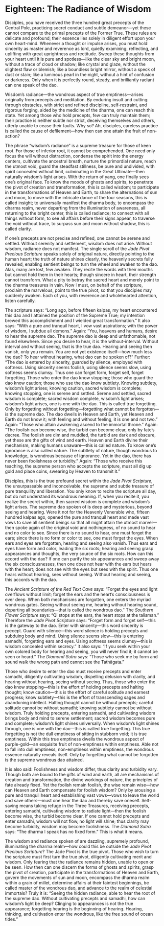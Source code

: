 # Eighteen: The Radiance of Wisdom

Disciples, you have received the three hundred great precepts of the Central Pole, practicing secret conduct and subtle demeanor—yet these cannot compare to the primal precepts of the Former True. These rules are delicate and profound; their essence lies solely in diligent effort upon your own heart-mind. Whenever a thought or impulse arises, you must hold sincerity as master and reverence as lord, quietly examining, reflecting, and uplifting with great uprightness and rectitude. Sweep these thoughts from your heart until it is pure and spotless—like the clear sky and bright moon, without a trace of cloud or shadow; like crystal and glaze, without the slightest flaw or blemish; like a boundless bright mirror, without a speck of dust or stain; like a luminous pearl in the night, without a hint of confusion or darkness. Only when it is perfectly round, steady, and brilliantly radiant can one speak of the dao.

Wisdom’s radiance—the wondrous aspect of true emptiness—arises originally from precepts and meditation. By enduring insult and cutting through obstacles, with strict and refined discipline, self-restraint, and rigorous forging, aided by the medicine of the dharma, one can reach this state. Yet among those who hold precepts, few can truly maintain them; their practice is neither subtle nor strict, deceiving themselves and others, utterly unable to cease their faults. Why so? Ah, disciples, careless practice is called the cause of defilement—how then can one attain the fruit of non-action?

The phrase “wisdom’s radiance” is a supreme treasure for those of keen root. For those of inferior root, it cannot be comprehended. One need only focus the will without distraction, condense the spirit into the energy centers, cultivate the ancestral breath, nurture the primordial nature, reach the utmost void, guard the steadfast stillness, be pure and undivided, with spirit concealed without limit, culminating in the Great Ultimate—then naturally wisdom’s light arises. With the return of yang, one finally sees one’s original face. To know the moods of ghosts and spirits, to penetrate the pivot of creation and transformation, this is called wisdom; to participate in the transformations of Heaven and Earth, to share the alternations of sun and moon, to move with the intricate dance of the four seasons, this is called insight; to universally manifest the dharma body, to encompass the dharma realm, never departing from the illumination of awareness, all returning to the bright center, this is called radiance; to connect with all things without form, to see all affairs before their signs appear, to traverse the void without trace, to surpass sun and moon without shadow, this is called clarity.

If one’s precepts are not precise and refined, one cannot be serene and settled. Without serenity and settlement, wisdom does not arise. Without wisdom, radiance does not manifest. The single scroll of the *Jade Pivot Precious Scripture* speaks solely of original nature, directly pointing to the human heart; the truth of nature shines clearly, the heavenly secrets fully revealed, enabling sentient beings to turn the wheel and awaken to the dao. Alas, many are lost, few awaken. They recite the words with their mouths but cannot hold them in their hearts; though sincere in heart, their strength cannot transform. What a pity to betray the sacred heart and merely point to the dharma treasures in vain. Now I must, on behalf of the scripture, proclaim the marvelous, point to the true pivot, so that you disciples may suddenly awaken. Each of you, with reverence and wholehearted attention, listen carefully.

The scripture says: “Long ago, before fifteen kalpas, my heart encountered this dao and I attained the position of the Supreme True; my intention brewed this accomplishment and I wielded great transformation.” It also says: “With a pure and tranquil heart, I vow vast aspirations; with the power of wisdom, I subdue all demons.” Again: “You, heavens and humans, desire to hear the supreme dao. The supreme dao is deep and unfathomable, not found elsewhere. Since you desire to hear, it is the without-interval. Without interval and without seeing, that is the true dao. Hearing and seeing then vanish, only you remain. You are not yet existence itself—how much less the dao? To hear without hearing, what dao can be spoken of?” Further: “The dao is entered by sincerity, guarded by silence, employed with softness. Using sincerity seems foolish, using silence seems slow, using softness seems clumsy. Thus one can forget form, forget self, forget forgetting. Those who enter the dao know stopping; those who guard the dao know caution; those who use the dao know subtlety. Knowing subtlety, wisdom’s light arises; knowing caution, sacred wisdom is complete; knowing stopping, one is serene and settled. Serene and settled, sacred wisdom is complete; sacred wisdom complete, wisdom’s light arises; wisdom’s light arises, one is one with the dao. This is called true forgetting. Only by forgetting without forgetting—forgetting what cannot be forgotten—is the supreme dao. The dao dwells in Heaven and Earth, yet Heaven and Earth do not know it; with feeling and without feeling, it is one and not two.” Again: “Those who attain awakening ascend to the immortal throne.” Again: “The foolish can become wise, the turbid can become clear, only by fate’s decree. The foolish are dim and muddled, the turbid are dark and obscure, yet these are the gifts of wind and earth. Heaven and Earth divine their mechanism, making humans unaware—this is called nature. To know one’s ignorance is also called nature. The subtlety of nature, though wondrous to knowledge, is wondrous because of ignorance. Yet in the dao, there has never been foolishness or turbidity.” Again: “Those who receive this teaching, the supreme person who accepts the scripture, must all dig up gold and place coins, swearing by Heaven to transmit it.”

Disciples, this is the true profound secret within the *Jade Pivot Scripture*, the unsurpassable and inconceivable, the supreme and subtle treasure of pure tranquility and liberation. You only know to recite the scripture all day, but do not understand its wondrous meaning. If, when you recite it, you realize the secret within, then sacred wisdom is complete and wisdom’s light arises. The supreme dao spoken of is deep and mysterious, beyond seeing and hearing. Were it not for the Heavenly Venerable who, fifteen hundred kalpas ago, opened the pure and tranquil heart and made vast vows to save all sentient beings so that all might attain the utmost marvel—then spoke again of the original void and nothingness, of no sound to hear and no color to see. Since there is no sound to hear, one must forget the ears; since there is no form or color to see, one must forget the eyes. When ears and eyes are forgotten, hearing and seeing also vanish. Thus ears and eyes have form and color, leading the six roots; hearing and seeing grasp appearances and thoughts, the very source of the six roots. How can this accord with the dao? If one can purify the six appearances and sweep away the six consciousnesses, then one does not hear with the ears but hears with the heart; does not see with the eyes but sees with the spirit. Thus one hears without hearing, sees without seeing. Without hearing and seeing, this accords with the dao.

The *Ancient Scripture of the Red Text Cave* says: “Forget the eyes and light overflows without limit; forget the ears and the heart’s consciousness is ever deep. When both mechanisms are forgotten, one enters the myriad wondrous gates. Seeing without seeing me, hearing without hearing sound, departing all boundaries—that is called the wondrous dao.” The *Southern Flower Scripture* says: “Qi stops at the ears, the heart stops at the talisman.” Therefore the *Jade Pivot Scripture* says: “Forget form and forget self—this is the gateway to the dao. Enter with sincerity—this word sincerity is precept. Guard with silence—this word silence is holding precepts and subduing body and mind. Using silence seems slow—this is entering samadhi, forgetting ears and eyes. Using softness seems clumsy—this is wisdom concealed within secrecy.” It also says: “If you seek within your own colored body for hearing and seeing, you will never find it; it cannot be seen or heard.” The *Diamond Sutra* says: “Those who seek me by form and sound walk the wrong path and cannot see the Tathāgata.”

Those who desire to enter the dao must receive precepts and enter samadhi, diligently cultivating wisdom, dispelling delusion with clarity, and hearing without hearing, seeing without seeing. Thus, those who enter the dao know stopping—this is the effort of holding precepts and halting thought; know caution—this is the effort of careful solitude and earnest progress; know subtlety—this is the effort of transcending sages and abandoning intellect. Halting thought cannot be without precepts; careful solitude cannot be without samadhi; knowing subtlety cannot be without wisdom. Truly holding precepts, entering samadhi, and cultivating wisdom brings body and mind to serene settlement; sacred wisdom becomes pure and complete; wisdom’s light shines universally. When wisdom’s light shines through, one is one with the dao—this is called true forgetting. This true forgetting is not the dull emptiness of sitting in stubborn void; it is true emptiness. Within this true emptiness dwells the wondrous aspect of purple-gold—an exquisite fruit of non-emptiness within emptiness. Able not to fall into dull emptiness, non-emptiness within emptiness, the wondrous essence naturally reveals itself. Only by forgetting what cannot be forgotten is the supreme wondrous dao attained.

It is also said: Foolishness and wisdom differ, thus clarity and turbidity vary. Though both are bound to the gifts of wind and earth, all are mechanisms of creation and transformation, the divine workings of nature, the principles of fate already fixed. Yet the foolish remain foolish, the wise remain wise—how can Heaven and Earth compensate for foolish wisdom? Only by arousing a pure and tranquil heart and establishing vast vows—vows to leave the world and save others—must one hear the dao and thereby save oneself. Self-saving means taking refuge in the Three Treasures, receiving precepts, entering samadhi, cultivating wisdom to radiate light—then the foolish become wise, the turbid become clear. If one cannot hold precepts and enter samadhi, wisdom will not flow, no light will shine; thus clarity may become turbidity, wisdom may become foolishness. The *Diamond Sutra* says: “The dharma I speak has no fixed form.” This is what it means.

The wisdom and radiance spoken of are dazzling, supremely profound, illuminating the dharma realm—how could this be outside the *Jade Pivot Precious Scripture*? The Jade Pivot is the true pivot. Those who wish to turn the scripture must first turn the true pivot, diligently cultivating merit and wisdom. Only fearing that the radiance remains hidden, unable to open or be seen. How then can one discern the forms of ghosts and spirits, grasp the pivot of creation, participate in the transformations of Heaven and Earth, govern the movements of sun and moon, encompass the dharma realm within a grain of millet, determine affairs at their faintest beginnings, be called master of the wondrous dao, and advance to the realm of celestial immortals? Truly it is: “Seeing the hidden radiance, able to hear the root of the supreme dao. Without cultivating precepts and samadhi, how can wisdom’s light be deep? Clinging to appearances is not the true appearance; forgetting hearing is the beginning of hearing. Hearing, thinking, and cultivation enter the wondrous, like the free sound of ocean tides.”